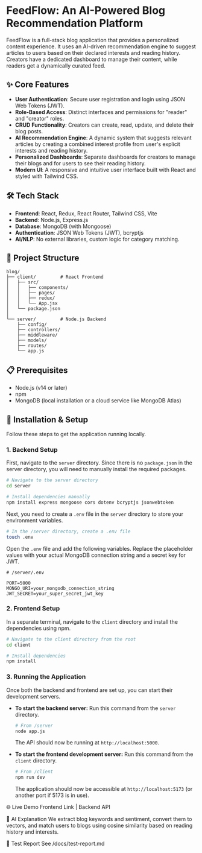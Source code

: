 # FeedFlow: An AI-Powered Blog Recommendation Platform

FeedFlow is a full-stack blog application that provides a personalized content experience. It uses an AI-driven recommendation engine to suggest articles to users based on their declared interests and reading history. Creators have a dedicated dashboard to manage their content, while readers get a dynamically curated feed.

## ✨ Core Features

-   **User Authentication**: Secure user registration and login using JSON Web Tokens (JWT).
-   **Role-Based Access**: Distinct interfaces and permissions for "reader" and "creator" roles.
-   **CRUD Functionality**: Creators can create, read, update, and delete their blog posts.
-   **AI Recommendation Engine**: A dynamic system that suggests relevant articles by creating a combined interest profile from user's explicit interests and reading history.
-   **Personalized Dashboards**: Separate dashboards for creators to manage their blogs and for users to see their reading history.
-   **Modern UI**: A responsive and intuitive user interface built with React and styled with Tailwind CSS.

## 🛠️ Tech Stack

-   **Frontend**: React, Redux, React Router, Tailwind CSS, Vite
-   **Backend**: Node.js, Express.js
-   **Database**: MongoDB (with Mongoose)
-   **Authentication**: JSON Web Tokens (JWT), bcryptjs
-   **AI/NLP**: No external libraries, custom logic for category matching.

## 📁 Project Structure

```
blog/
├── client/         # React Frontend
│   ├── src/
│   │   ├── components/
│   │   ├── pages/
│   │   ├── redux/
│   │   └── App.jsx
│   └── package.json
│
└── server/         # Node.js Backend
    ├── config/
    ├── controllers/
    ├── middleware/
    ├── models/
    ├── routes/
    └── app.js
```

## 📋 Prerequisites

-   Node.js (v14 or later)
-   npm
-   MongoDB (local installation or a cloud service like MongoDB Atlas)

## 🚀 Installation & Setup

Follow these steps to get the application running locally.

### 1. Backend Setup

First, navigate to the `server` directory. Since there is no `package.json` in the server directory, you will need to manually install the required packages.

```bash
# Navigate to the server directory
cd server

# Install dependencies manually
npm install express mongoose cors dotenv bcryptjs jsonwebtoken
```

Next, you need to create a `.env` file in the `server` directory to store your environment variables.

```bash
# In the /server directory, create a .env file
touch .env
```

Open the `.env` file and add the following variables. Replace the placeholder values with your actual MongoDB connection string and a secret key for JWT.

```env
# /server/.env

PORT=5000
MONGO_URI=your_mongodb_connection_string
JWT_SECRET=your_super_secret_jwt_key
```

### 2. Frontend Setup

In a separate terminal, navigate to the `client` directory and install the dependencies using npm.

```bash
# Navigate to the client directory from the root
cd client

# Install dependencies
npm install
```

### 3. Running the Application

Once both the backend and frontend are set up, you can start their development servers.

-   **To start the backend server:**
    Run this command from the `server` directory.

    ```bash
    # From /server
    node app.js
    ```
    The API should now be running at `http://localhost:5000`.

-   **To start the frontend development server:**
    Run this command from the `client` directory.

    ```bash
    # From /client
    npm run dev
    ```
    The application should now be accessible at `http://localhost:5173` (or another port if 5173 is in use).

🌐 Live Demo
Frontend Link | Backend API

🧠 AI Explanation
We extract blog keywords and sentiment, convert them to vectors, and match users to blogs using cosine similarity based on reading history and interests.

🧪 Test Report
See /docs/test-report.md 
